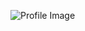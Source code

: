 ![Profile Image](https://avatars.githubusercontent.com/u/83263806?s=400&u=5ada5be95210bf0e2fea1a8e519ffc46318b5b7f&v=4)
